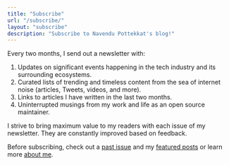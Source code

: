 ```yaml
---
title: "Subscribe"
url: "/subscribe/"
layout: "subscribe"
description: "Subscribe to Navendu Pottekkat's blog!"
---
```


Every two months, I send out a newsletter with:

1. Updates on significant events happening in the tech industry and its surrounding ecosystems.
2. Curated lists of trending and timeless content from the sea of internet noise (articles, Tweets, videos, and more).
3. Links to articles I have written in the last two months.
4. Uninterrupted musings from my work and life as an open source maintainer.

I strive to bring maximum value to my readers with each issue of my newsletter. They are constantly improved based on feedback.

Before subscribing, check out a [past issue](https://mailchi.mp/navendu/abstractions-fonts-and-will-gpt-leave-me-without-a-job) and my [featured posts](/categories/featured/) or learn more [about me](/about).
